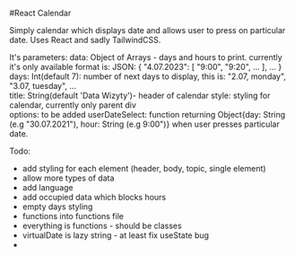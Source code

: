 #React Calendar

Simply calendar which displays date and allows user to press on particular date. Uses React and sadly TailwindCSS.

It's parameters:
data: Object of Arrays - days and hours to print. currently it's only available format is: JSON: {
    "4.07.2023": [
      "9:00",
      "9:20",
      ...
    ],
    ...
}
days: Int(default 7): number of next days to display, this is: "2.07, monday", "3.07, tuesday", ...  
title: String(default 'Data Wizyty')- header of calendar
style: styling for calendar, currently only parent div  
options: to be added
userDateSelect: function returning Object{day: String (e.g "30.07.2021"), hour: String (e.g 9:00")} when user presses particular date. 

Todo:
* add styling for each element (header, body, topic, single element)
* allow more types of data
* add language
* add occupied data which blocks hours
* empty days styling
* functions into functions file
* everything is functions - should be classes
* virtualDate is lazy string - at least fix useState bug
* 
